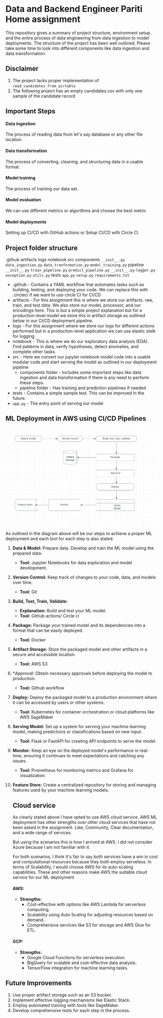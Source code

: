 # Data and Backend Engineer Pariti Home assignment

This repository gives a summary of project structure, environment setup, and the entire process of data engineering from data ingestion to model deployments. The structure of the project has been well outlined. Please take some time to look into different components like data ingestion and data transformation.

## Disclaimer
1. The project lacks proper implementation of `read_candidates_from_airtable`
2.  The following project has an empty candidates.csv with only one sample of the candidate record

## Important Steps 
#### Data ingestion
The process of reading data from let's say database or any other file location.
#### Data transformation
The process of converting, cleaning, and structuring data in a usable format.
#### Model training
The process of training our data set.
#### Model evaluation
We can use different metrics or algorithms and choose the best metric
#### Model deployments
 Setting up CI/CD with GitHub actions
 or Setup CI/CD with Circle CI

## Project folder structure
.github
artifacts
logs
notebook
src 
		components
			`__init__.py`
			`data_ingestion.py`
			`data_tranformation.py`
			`model_training.py`
		pipeline
			`__init__.py`
			`train_pipeline.py`
			`predict_pipeline.py`
		`__init__.py`
		`logger.py`
		`exception.py`
		`utils.py`
tests
`app.py`
`setup.py`
`requirements.txt`
		

- .github - Contains a YAML workflow that automates tasks such as building, testing, and deploying your code. We can replace this with .circleci if we want to use circle CI for CI/CD
- artifacts - For this assignment this is where we store our artifacts. raw, train, and test data. We also store our model, processor, and our encodings here. This is but a simple project explanation but for a production-level model we store this in artifact storage as outlined below in our CI/CD deployment pipeline.
- logs - For this assignment where we store our logs for different actions performed but in a production-level application we can use elastic stalk for logging
- notebook - This is where we do our exploratory data analysis (EDA). Find patterns in data, verify hypotheses, detect anomalies, and complete other tasks.
- src - Here we convert our jupyter notebook model code into a usable modular code and start serving the model as outlined in our deployment pipeline
	- components folder - Includes some important steps like data ingestion and data transformation if there is any need to perform these steps.
	- pipeline folder - Has training and prediction pipelines if needed
- tests - Contains a simple sample test. This can be improved in the future.
- `app.py` - The entry point of serving our model

## ML Deployment in AWS using CI/CD Pipelines

![Pipeline Diagram](./pipeline.png)

As outlined in the diagram above will be our steps to achieve a proper ML deployment and each tool for each step is also stated.

1. **Data & Model:**
    Prepare data. Develop and train the ML model using the prepared data.
    - **Tool:** Jupyter Notebooks for data exploration and model development.
2. **Version Control:**
     Keep track of changes to your code, data, and models over time. 
    - **Tool:** Git 
3. **Build, Test, Train, Validate:**
    - **Explanation:** Build and test your ML model.
    - **Tool:** Github actions/ Circle ci
4. **Package:**
    Package your trained model and its dependencies into a format that can be easily deployed.
    - **Tool:** Docker
5. **Artifact Storage:**
    Store the packaged model and other artifacts in a secure and accessible location.
    - **Tool:** AWS S3
6. **Approval:*
    Obtain necessary approvals before deploying the model to production.
    - **Tool:** Github workflow
7. **Deploy:**
    Deploy the packaged model to a production environment where it can be accessed by users or other systems.
    - **Tool:** Kubernetes for container orchestration or cloud platforms like AWS SageMaker
8. **Serving Model:**
    Set up a system for serving your machine learning model, making predictions or classifications based on new input.
    - **Tool:** Flask or FastAPI for creating API endpoints to serve the model.
9. **Monitor:**
    Keep an eye on the deployed model's performance in real-time, ensuring it continues to meet expectations and catching any issues.
    - **Tool:** Prometheus for monitoring metrics and Grafana for visualization.
10. **Feature Store:**
    Create a centralized repository for storing and managing features used by your machine learning models.
    
    ## Cloud service
    As clearly stated above I have opted to use AWS cloud service. AWS ML deployment has other strengths over other cloud services that have not been asked in the assignment. Like;
    Community, Clear documentation, and a wide range of services.
    
    But using the scenarios this is how I arrived at AWS. I did not consider Azure because I am not familiar with it.
    
    For both scenarios, I think it's fair to say both services have a win in cost and computational resources because they both employ serveless. In terms of Scalability, I would choose AWS for its auto-scaling capabilities. These and other reasons make AWS the suitable cloud service for our ML deployment
    
    #### AWS:
	- **Strengths:**
	    - Cost-effective with options like AWS Lambda for serverless computing.
	    - Scalability using Auto Scaling for adjusting resources based on demand.
	    - Comprehensive services like S3 for storage and AWS Glue for ETL.
	#### GCP:
	- **Strengths:**
	    - Google Cloud Functions for serverless execution.
	    - BigQuery for scalable and cost-effective data analysis.
	    - TensorFlow integration for machine learning tasks.



## Future Improvements
1. Use proper artifact storage such as an S3 bucket.
2. Implement effective logging mechanisms like Elastic Stack.
3. Employ automated training with tools like SageMaker.
4. Develop comprehensive tests for each step in the process.
